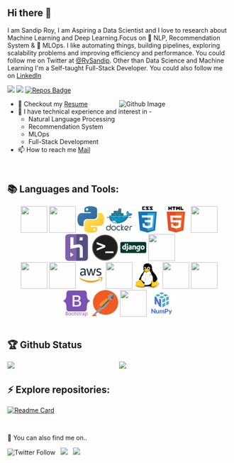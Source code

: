 ## Hi there :wave:
I am Sandip Roy, I am Aspiring a Data Scientist and I love to research about Machine Learning and Deep Learning.Focus on 📜 NLP, Recommendation System & 🚀 MLOps. I like automating things, building pipelines, exploring scalability problems and improving efficiency and performance. You could follow me on Twitter at [@RySandip](https://twitter.com/RySandip). Other than Data Science and Machine Learning I'm a Self-taught Full-Stack Developer. You could also follow me on [LinkedIn](https://www.linkedin.com/in/pransandip)


![](https://komarev.com/ghpvc/?username=pransandip&style=flat)
![](https://img.shields.io/badge/focus-MLOps-3c9)
[![Repos Badge](https://badges.pufler.dev/repos/pransandip/?style=flat&logo=github&color=green)](https://badges.pufler.dev)

<img width="50%" align="right" alt="Github Image" src="https://raw.githubusercontent.com/onimur/.github/master/.resources/git-header.svg" />

*  📝 Checkout my [Resume](https://drive.google.com/file/d/1CLM1eM_Be7OPyMBsJ286xuYmVhr0kTuF/view?usp=sharing)
*  🧠 I have technical experience and interest in -
   * Natural Language Processing
   * Recommendation System
   * MLOps
   * Full-Stack Development
* 📫 How to reach me [Mail](mailto:pransandip@gmail.com)
<br />

## 📚 Languages and Tools:
<div align="center">
  
<img src="https://www.vectorlogo.zone/logos/pocoo_flask/pocoo_flask-icon.svg" height="60" width="60"> 
<img src="https://www.vectorlogo.zone/logos/jupyter/jupyter-icon.svg" height="60" width="60">
<img src="https://github.com/pransandip/pransandip/blob/main/logos/python.png?raw=true" height="60" width="60">
<img src="https://raw.githubusercontent.com/devicons/devicon/master/icons/docker/docker-original-wordmark.svg"    height="60" width="60">
<img src="https://raw.githubusercontent.com/devicons/devicon/master/icons/css3/css3-original-wordmark.svg" height="60" width="60">
<img src="https://raw.githubusercontent.com/devicons/devicon/master/icons/html5/html5-original-wordmark.svg" height="60" width="60">
<img src="https://www.vectorlogo.zone/logos/google_cloud/google_cloud-icon.svg" height="60" width="60">
<img src="https://github.com/pransandip/pransandip/blob/main/logos/Heroku.png?raw=true" height="60" width="60">
<img src="https://raw.githubusercontent.com/github/explore/80688e429a7d4ef2fca1e82350fe8e3517d3494d/topics/terminal/terminal.png" height="60" width="60">
<img src="https://raw.githubusercontent.com/devicons/devicon/master/icons/django/django-original.svg" height="60" width="60">
<img src="https://img.icons8.com/color/452/mongodb.png" height="60" width="60">

<br>

<img src="https://reactnative.dev/img/header_logo.svg" height="60" width="60">
<img src="https://www.vectorlogo.zone/logos/tensorflow/tensorflow-icon.svg" height="60" width="60">
<img src="https://raw.githubusercontent.com/github/explore/80688e429a7d4ef2fca1e82350fe8e3517d3494d/topics/aws/aws.png" height="60" width="60">
<img src="https://www.vectorlogo.zone/logos/pytorch/pytorch-icon.svg" height="60" width="60">
<img src="https://github.com/pransandip/pransandip/blob/main/logos/Linux.png?raw=true" height="60" width="60">
<img src="https://github.com/Subhampreet/Subhampreet/blob/master/logos/git.png?raw=true" height="60" width="60">
<img src="https://github.com/Subhampreet/Subhampreet/blob/master/logos/vs.png?raw=true" height="60" width="60">
<img src="https://raw.githubusercontent.com/devicons/devicon/master/icons/bootstrap/bootstrap-plain-wordmark.svg" height="60" width="60">
<img src="https://github.com/pransandip/pransandip/blob/main/logos/postman.png?raw=true" height="60" width="60">
<img src="https://upload.wikimedia.org/wikipedia/commons/0/05/Scikit_learn_logo_small.svg" height="60" width="60">
<img src="https://github.com/pransandip/pransandip/blob/main/logos/numpy_github.png?raw=true" height="60" width="60"> 

</div>
<br>

## 🏆 Github Status
<img  src="https://github-readme-stats-zeta-woad.vercel.app/api?username=pransandip&hide=contribs&count_private=true&show_icons=true&hide_border=true&theme=vue" width="50%" align="right" >

<img  src="https://github-readme-streak-stats.herokuapp.com/?user=pransandip&theme=vue" width="43%" >
<br>

## ⚡ Explore repositories:
[![Readme Card](https://github-readme-stats-zeta-woad.vercel.app/api/pin/?username=pransandip&show_owner=true&theme=vue&repo=Advanced-Housing-Prices)](https://github.com/pransandip/Advanced-Housing-Prices)

<br>

💬 You can also find me on..

![Twitter Follow](https://img.shields.io/twitter/follow/RySandip?label=%40RySandip&style=social "follow me on Twitter")&nbsp;&nbsp; [![](https://img.shields.io/badge/Medium-12100E?style=flat&logo=medium&logoColor=black&color=grey)](https://medium.com/@pransandip "Read my blogs on Medium")&nbsp;&nbsp;   <a href="https://www.linkedin.com/in/pransandip/"><img src=https://content.linkedin.com/content/dam/me/business/en-us/amp/brand-site/v2/bg/LI-Bug.svg.original.svg height="20px"/><a/>

